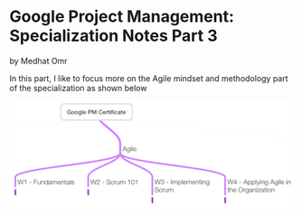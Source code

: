 # Google Project Management: Specialization Notes Part 3

by Medhat Omr

In this part, I like to focus more on the Agile mindset and methodology part of
the specialization as shown below

![](assets/part3-overview-2021-07-20-17-42-47.png)